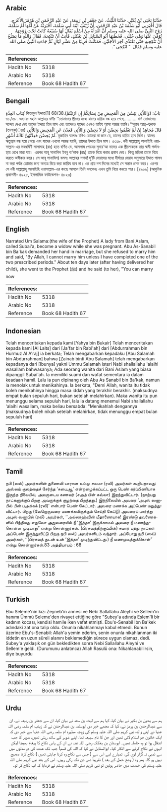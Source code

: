 ## Arabic


<div dir="rtl" lang="ar" style={{fontSize:'larger',backgroundColor:'#f8f9fa',padding:20}}>
حَدَّثَنَا يَحْيَى بْنُ بُكَيْرٍ، حَدَّثَنَا اللَّيْثُ، عَنْ جَعْفَرِ بْنِ رَبِيعَةَ، عَنْ عَبْدِ الرَّحْمَنِ بْنِ هُرْمُزَ الأَعْرَجِ، قَالَ أَخْبَرَنِي أَبُو سَلَمَةَ بْنُ عَبْدِ الرَّحْمَنِ، أَنَّ زَيْنَبَ ابْنَةَ أَبِي سَلَمَةَ، أَخْبَرَتْهُ عَنْ أُمِّهَا أُمِّ سَلَمَةَ، زَوْجِ النَّبِيِّ صلى الله عليه وسلم أَنَّ امْرَأَةً مِنْ أَسْلَمَ يُقَالُ لَهَا سُبَيْعَةُ كَانَتْ تَحْتَ زَوْجِهَا، تُوُفِّيَ عَنْهَا وَهْىَ حُبْلَى، فَخَطَبَهَا أَبُو السَّنَابِلِ بْنُ بَعْكَكٍ، فَأَبَتْ أَنْ تَنْكِحَهُ، فَقَالَ وَاللَّهِ مَا يَصْلُحُ أَنْ تَنْكِحِيهِ حَتَّى تَعْتَدِّي آخِرَ الأَجَلَيْنِ‏.‏ فَمَكُثَتْ قَرِيبًا مِنْ عَشْرِ لَيَالٍ ثُمَّ جَاءَتِ النَّبِيَّ صلى الله عليه وسلم فَقَالَ ‏ "‏ انْكِحِي ‏"‏‏.‏
</div>
<div style={{backgroundColor:'#f8f9fa',padding:20, marginBottom: 10}}><table> <thead> <tr> <th>References:</th> <th></th> </tr> </thead> <tbody><tr><td>Hadith No</td><td>5318</td></tr><tr><td>Arabic No</td><td>5318</td></tr><tr><td>Reference</td><td>Book 68 Hadith 67</td></tr></tbody></table></div>

## Bengali


<div dir="ltr" lang="bn" style={{fontSize:'larger',backgroundColor:'#f8f9fa',padding:20}}>
كِتَاب العِدَّةِ কিতাবুল ইদ্দাত[1] 68/38.بَابُ: (وَاللاَّئِي يَئِسْنَ مِنَ الْمَحِيضِ مِنْ نِسَائِكُمْ إِنِ ارْتَبْتُمْ) ৬৮/৩৮. অধ্যায়ঃ মহান আল্লাহর বাণীঃ ‘‘তোমাদের স্ত্রীদের মধ্যে যাদের হায়িয বন্ধ হয়ে গেছে.......... যদি তোমাদের সন্দেহ দেখা দেয় তাদের ইদ্দাত তিন মাস এবং তাদেরও যাদের এখনও হায়িয আসা আরম্ভ হয়নি।’’সূরাহ আত্-ত্বলাক (তালাক)ঃ৪) قَالَ مُجَاهِدٌ إِنْ لَمْ تَعْلَمُوا يَحِضْنَ أَوْ لاَ يَحِضْنَ وَاللاَّئِي قَعَدْنَ عَنِ الْمَحِيضِ وَاللاَّئِي لَمْ يَحِضْنَ فَعِدَّتُهُنَّ ثَلاَثَةُ أَشْهُرٍ. মুজাহিদ বলেনঃ যদিও তোমরা না জান যে, তাদের হায়িয হবে কিনা। যাদের ঋতুস্রাব বন্ধ হয়ে গেছে এবং যাদের এখনো আরম্ভ হয়নি, তাদের ইদ্দাত তিন মাস। ৫৩১৮. নবী সাল্লাল্লাহু আলাইহি ওয়াসাল্লাম-এর সহধর্মিণী সালামাহ (রাঃ) হতে বর্ণিত যে, আসলাম গোত্রের সুবায়‘আ নামের এক স্ত্রীলোককে তার স্বামী গর্ভাবস্থায় রেখে মারা যায়। এরপর আবূ সানাবিল ইবনু বা‘কাক (রাঃ) তাকে বিয়ে করার প্রস্তাব দেয়। কিন্তু মহিলা তাকে বিয়ে করতে অস্বীকার করে। সে আবূ সানাবিল) বললঃ আল্লাহর শপথ! দু’টি মেয়াদের মধ্যে দীর্ঘতর মেয়াদ অনুসারে ইদ্দাত পালন না করা পর্যন্ত তোমার জন্য অন্যত্র বিয়ে করা জায়িয হবে না। এর প্রায় দশ দিনের মধ্যেই সে সন্তান প্রসব করে। এরপর সে নবী সাল্লাল্লাহু আলাইহি ওয়াসাল্লাম-এর কাছে আসলে তিনি বললেনঃ এখন তুমি বিয়ে করতে পার। [৪৯০৯] (আধুনিক প্রকাশনী- ৪৯২৮, ইসলামিক ফাউন্ডেশন- ৪৮২৩)
</div>
<div style={{backgroundColor:'#f8f9fa',padding:20, marginBottom: 10}}><table> <thead> <tr> <th>References:</th> <th></th> </tr> </thead> <tbody><tr><td>Hadith No</td><td>5318</td></tr><tr><td>Arabic No</td><td>5318</td></tr><tr><td>Reference</td><td>Book 68 Hadith 67</td></tr></tbody></table></div>

## English


<div dir="ltr" lang="en" style={{fontSize:'larger',backgroundColor:'#f8f9fa',padding:20}}>
Narrated Um Salama:(the wife of the Prophet) A lady from Bani Aslam, called Subai'a, become a widow while she was pregnant. Abu As-Sanabil bin Ba'kak demanded her hand in marriage, but she refused to marry him and said, "By Allah, I cannot marry him unless I have completed one of the two prescribed periods." About ten days later (after having delivered her child), she went to the Prophet (ﷺ) and he said (to her), "You can marry now
</div>
<div style={{backgroundColor:'#f8f9fa',padding:20, marginBottom: 10}}><table> <thead> <tr> <th>References:</th> <th></th> </tr> </thead> <tbody><tr><td>Hadith No</td><td>5318</td></tr><tr><td>Arabic No</td><td>5318</td></tr><tr><td>Reference</td><td>Book 68 Hadith 67</td></tr></tbody></table></div>

## Indonesian


<div dir="ltr" lang="id" style={{fontSize:'larger',backgroundColor:'#f8f9fa',padding:20}}>
Telah menceritakan kepada kami [Yahya bin Bukair] Telah menceritakan kepada kami [Al Laits] dari [Ja'far bin Rabi'ah] dari [Abdurrahman bin Hurmuz Al A'raj] ia berkata; Telah mengabarkan kepadaku [Abu Salamah bin Abdurrahman] bahwa [Zainab binti Abu Salamah] telah mengabarkan kepadanya dari [Ibunya] yakni Ummu Salamah isteri Nabi shallallahu 'alaihi wasallam bahwasanya; Ada seorang wanita dari Bani Aslam yang biasa dipanggil Subai'ah. Ia memiliki suami dan wafat sementara ia dalam keadaan hamil. Lalu ia pun dipinang oleh Abu As Sanabil bin Ba'kak, namun ia menolak untuk menikahinya. Ia berkata, "Demi Allah, wanita itu tidak boleh menikahinya hingga masa iddah yang terakhir berakhir. (maksudnya empat bulan sepuluh hari, bukan setelah melahirkan). Maka wanita itu pun menunggu selama sepuluh hari, lalu ia datang menemui Nabi shallallahu 'alaihi wasallam, maka beliau bersabda: "Menikahlah dengannya (maksudnya boleh nikah setelah melahirkan, tidak menunggu empat bulan sepuluh hari)
</div>
<div style={{backgroundColor:'#f8f9fa',padding:20, marginBottom: 10}}><table> <thead> <tr> <th>References:</th> <th></th> </tr> </thead> <tbody><tr><td>Hadith No</td><td>5318</td></tr><tr><td>Arabic No</td><td>5318</td></tr><tr><td>Reference</td><td>Book 68 Hadith 67</td></tr></tbody></table></div>

## Tamil


<div dir="ltr" lang="ta" style={{fontSize:'larger',backgroundColor:'#f8f9fa',padding:20}}>
நபி (ஸல்) அவர்களின் துணைவி யாரான உம்மு சலமா (ரலி) அவர்கள் கூறியதாவது: அஸ்லம் குலத்தைச் சேர்ந்த ‘சுபைஆ’ என்றழைக்கப்பட்ட ஒரு பெண் கர்ப்பிணியாக இருந்த நிலையில், அவருடைய கணவர் (சஅத் பின் கவ்லா) இறந்துவிட்டார். (நாற்பது நாட்களுக்குப் பிறகு அவருக்குக் குழந்தை பிறந்தது.) இந்நிலையில் அவரை ‘அபுஸ் ஸனாபில் பின் பஅக்கக் (ரலி)’ என்பார் பெண் கேட்டார். அவரை மணக்க அப்பெண் மறுத்துவிட்டார். பிறகு (வேறொருவரை மணக்கவிருக்கும் செய்தி கேட்டு) அவரைப் பார்த்து அபுஸ் ஸனாபில் (ரலி) அவர்கள், ‘‘அல்லாஹ்வின் மீதாணையாக! இரண்டு தவணைகளில் பிந்தியது எதுவோ அதுவரையில் நீ ‘இத்தா’ இருக்காமல் அவரை நீ மணந்துகொள்ள முடியாது” என்று சொன்னார்கள். (பிரசவத்திற்குப்பின்) சுமார் பத்து நாட்கள் அப்பெண் இருந்துவிட்டு பிறகு நபி ஸல்) அவர்களிடம் வந்தார். அப்போது நபி (ஸல்) அவர்கள், ‘‘(பிரசவத் துடன் உன் ‘இத்தா’ முடிந்துவிட்டது.) நீ மணமுடித்துக்கொள்” என்று சொன்னார்கள்.83 அத்தியாயம் : 68
</div>
<div style={{backgroundColor:'#f8f9fa',padding:20, marginBottom: 10}}><table> <thead> <tr> <th>References:</th> <th></th> </tr> </thead> <tbody><tr><td>Hadith No</td><td>5318</td></tr><tr><td>Arabic No</td><td>5318</td></tr><tr><td>Reference</td><td>Book 68 Hadith 67</td></tr></tbody></table></div>

## Turkish


<div dir="ltr" lang="tr" style={{fontSize:'larger',backgroundColor:'#f8f9fa',padding:20}}>
Ebu Seleme'nin kızı Zeyneb'in annesi ve Nebi Sallallahu Aleyhi ve Sellem'in hanımı Ümmü Seleme'den rivayet ettiğine göre "Subey'a adında Eslem'li bir kadının kocası, kendisi hamile iken vefat etmişti. Ebu's-Senabil İbn Ba'kek adındaki zat ona talip oldu. Onunla nikahlanmayı kabul etmedi. Bunun üzerine Ebu's-Senabil: Allah'a yemin ederim, senin onunla nikahIanman iki iddetin en uzun süreli alanını beklemediğin sürece uygun olamaz, dedi. Subey'a yaklaşık on gün bekledikten sonra Nebi Sallallahu Aleyhi ve Sellem'e geldi. (Durumunu anlatınca) Allah Rasulü ona: Nikahlanabilirsin, diye buyurdu
</div>
<div style={{backgroundColor:'#f8f9fa',padding:20, marginBottom: 10}}><table> <thead> <tr> <th>References:</th> <th></th> </tr> </thead> <tbody><tr><td>Hadith No</td><td>5318</td></tr><tr><td>Arabic No</td><td>5318</td></tr><tr><td>Reference</td><td>Book 68 Hadith 67</td></tr></tbody></table></div>

## Urdu


<div dir="rtl" lang="ur" style={{fontSize:'larger',backgroundColor:'#f8f9fa',padding:20}}>
ہم سے یحییٰ بن بکیر نے بیان کیا، کہا ہم سے لیث بن سعد نے بیان کیا، ان سے جعفر بن ربیعہ نے، ان سے عبدالرحمٰن بن ہرمز نے، کہا کہ مجھے خبر دی ابوسلمہ بن عبدالرحمٰن نے کہ زینب ام سلمہ رضی اللہ عنہا نے اپنی والدہ نبی کریم صلی اللہ علیہ وسلم کی زوجہ مطہرہ ام سلمہ رضی اللہ عنہا سے خبر دی کہ ایک خاتون جو اسلام لائی تھیں اور جن کا نام سبیعہ تھا، اپنے شوہر کے ساتھ رہتی تھیں، شوہر کا جب انتقال ہوا تو وہ حاملہ تھیں۔ ابوسنان بن بعکک رضی اللہ عنہ نے ان کے پاس نکاح کا پیغام بھیجا لیکن انہوں نے نکاح کرنے سے انکار کیا۔ ابوالسنابل نے کہا کہ اللہ کی قسم! جب تک عدت کی دو مدتوں میں سے لمبی نہ گزار لوں گی، تمہارے لیے اس سے ( جس سے نکاح وہ کرنا چاہتی تھیں ) نکاح کرنا صحیح نہیں ہو گا۔ پھر وہ ( وضع حمل کے بعد ) تقریباً دس دن تک رکی رہیں۔ اس کے بعد نبی کریم صلی اللہ علیہ وسلم کی خدمت میں حاضر ہوئیں تو نبی کریم صلی اللہ علیہ وسلم نے فرمایا کہ اب نکاح کر لو۔
</div>
<div style={{backgroundColor:'#f8f9fa',padding:20, marginBottom: 10}}><table> <thead> <tr> <th>References:</th> <th></th> </tr> </thead> <tbody><tr><td>Hadith No</td><td>5318</td></tr><tr><td>Arabic No</td><td>5318</td></tr><tr><td>Reference</td><td>Book 68 Hadith 67</td></tr></tbody></table></div>